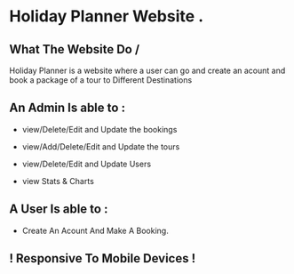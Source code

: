 # Holiday Planner Website .

## What The Website Do /

Holiday Planner is a website where a user can go and create an acount and book a package of a tour to Different Destinations

## An Admin Is able to :

- view/Delete/Edit and Update the bookings

- view/Add/Delete/Edit and Update the tours

- view/Delete/Edit and Update Users

- view Stats & Charts

## A User Is able to :

- Create An Acount And Make A Booking.

## ! Responsive To Mobile Devices !
